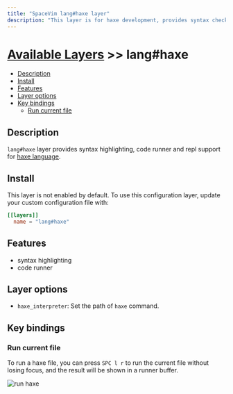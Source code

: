 ```yaml
---
title: "SpaceVim lang#haxe layer"
description: "This layer is for haxe development, provides syntax checking, code runner for haxe files."
---
```


# [Available Layers](../../) >> lang#haxe

<!-- vim-markdown-toc GFM -->

- [Description](#description)
- [Install](#install)
- [Features](#features)
- [Layer options](#layer-options)
- [Key bindings](#key-bindings)
  - [Run current file](#run-current-file)

<!-- vim-markdown-toc -->

## Description

`lang#haxe` layer provides syntax highlighting, code runner and repl support for [haxe language](https://haxe.org/).

## Install

This layer is not enabled by default.
To use this configuration layer, update your custom configuration file with:

```toml
[[layers]]
  name = "lang#haxe"
```
## Features

- syntax highlighting
- code runner

## Layer options


- `haxe_interpreter`: Set the path of `haxe` command.


## Key bindings

### Run current file

To run a haxe file, you can press `SPC l r` to run the current file without losing focus,
and the result will be shown in a runner buffer.

![run haxe](https://user-images.githubusercontent.com/13142418/164911958-4a6350d4-20be-4948-b3a3-70bc7e367b69.png)
